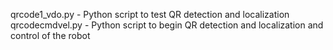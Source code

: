 qrcode1_vdo.py - Python script to test QR detection and localization
qrcodecmdvel.py - Python script to begin QR detection and localization and control of the robot
